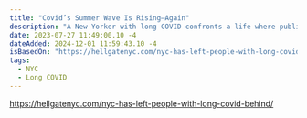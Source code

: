 ```yaml
---
title: "Covid’s Summer Wave Is Rising—Again"
description: "A New Yorker with long COVID confronts a life where public officials have all but abandoned her, doctors throw up their hands, and her friends and loved ones move on."
date: 2023-07-27 11:49:00.10 -4
dateAdded: 2024-12-01 11:59:43.10 -4
isBasedOn: "https://hellgatenyc.com/nyc-has-left-people-with-long-covid-behind/"
tags:
  - NYC
  - Long COVID
---
```


https://hellgatenyc.com/nyc-has-left-people-with-long-covid-behind/
